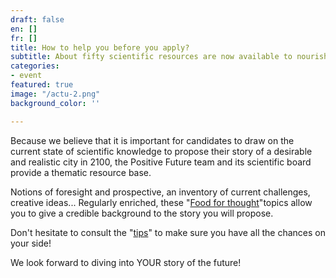 ```yaml
---
draft: false
en: []
fr: []
title: How to help you before you apply?
subtitle: About fifty scientific resources are now available to nourish your reflection!
categories:
- event
featured: true
image: "/actu-2.png"
background_color: ''

---
```

Because we believe that it is important for candidates to draw on the current state of scientific knowledge to propose their story of a desirable and realistic city in 2100, the Positive Future team and its scientific board provide a thematic resource base.

Notions of foresight and prospective, an inventory of current challenges, creative ideas... Regularly enriched, these "[Food for thought](mailto:http://www.positive-future.org/resources)"topics allow you to give a credible background to the story you will propose.

Don't hesitate to consult the "[tips](mailto:http://www.positive-future.org/contest/tips)" to make sure you have all the chances on your side!

We look forward to diving into YOUR story of the future!